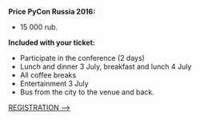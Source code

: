 <b>Price PyCon Russia 2016:</b>

* 15 000 rub.

<b>Included with your ticket:</b>

- Participate in the conference (2 days)
- Lunch and dinner 3 July, breakfast and lunch 4 July   
- All coffee breaks  
- Entertainment 3 July
- Bus from the city to the venue and back. 

[REGISTRATION -->](http://pycon.ru/2016/register/)
